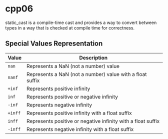 # cpp06

 static_cast is a compile-time cast and provides a way to 
 convert between types in a way that is checked at compile time for correctness. 
 
## Special Values Representation

| Value  | Description                                         |
|--------|-----------------------------------------------------|
| `nan`  | Represents a NaN (not a number) value               |
| `nanf` | Represents a NaN (not a number) value with a float suffix |
| `+inf` | Represents positive infinity                        |
| `inf`  | Represents positive or negative infinity            |
| `-inf` | Represents negative infinity                        |
| `+inff`| Represents positive infinity with a float suffix    |
| `inff` | Represents positive or negative infinity with a float suffix |
| `-inff`| Represents negative infinity with a float suffix    |



